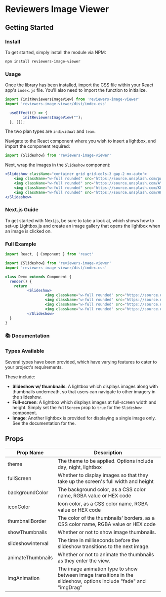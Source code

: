 # Reviewers Image Viewer

## Getting Started
### Install

To get started, simply install the module via NPM:

```bash
npm install reviewers-image-viewer
```

### Usage
Once the library has been installed, import the CSS file within your React app's `index.js` file. You'll also need to import the function to initialize.

```jsx
import {initReviewersImageView} from 'reviewers-image-viewer'
import 'reviewers-image-viewer/dist/index.css'
```

```js
  useEffect(() => {
        initReviewersImageView("");
  }, []);
```

The two plan types are `individual` and `team`.

Navigate to the React component where you wish to insert a lightbox, and import the component required:
```jsx
import {Slideshow} from 'reviewers-image-viewer'
```

Next, wrap the images in the `Slideshow` component:
```jsx
<Slideshow className="container grid grid-cols-3 gap-2 mx-auto">
    <img className="w-full rounded" src="https://source.unsplash.com/pAKCx4y2H6Q/1400x1200" />
    <img className="w-full rounded" src="https://source.unsplash.com/AYS2sSAMyhc/1400x1200" />  
    <img className="w-full rounded" src="https://source.unsplash.com/Kk8mEQAoIpI/1600x1200" />
    <img className="w-full rounded" src="https://source.unsplash.com/HF3X2TWv1-w/1600x1200" />
</Slideshow> 
```

### Next.js Guide
To get started with Next.js, be sure to take a look at, which shows how to set-up Lightbox.js and create an image gallery that opens the lightbox when an image is clicked on.

### Full Example
```jsx
import React, { Component } from 'react'

import {Slideshow} from 'reviewers-image-viewer'
import 'reviewers-image-viewer/dist/index.css'

class Demo extends Component {
  render() {
    return 
          <Slideshow>
                  <img className="w-full rounded" src="https://source.unsplash.com/pAKCx4y2H6Q/1400x1200" />
                  <img className="w-full rounded" src="https://source.unsplash.com/AYS2sSAMyhc/1400x1200" />  
                  <img className="w-full rounded" src="https://source.unsplash.com/Kk8mEQAoIpI/1600x1200" />
                  <img className="w-full rounded" src="https://source.unsplash.com/HF3X2TWv1-w/1600x1200" />
          </Slideshow> 
  }
}
```
### 📚 Documentation

### Types Available
Several types have been provided, which have varying features to cater to your project's requirements.

These include:
- **Slideshow w/ thumbnails**:  A lightbox which displays images along with thumbnails underneath, so that users can navigate to other imagery in the slideshow.
- **Full-screen**: A lightbox which displays images at full-screen width and height. Simply set the `fullScreen` prop to `true`
for the `Slideshow` component.
- **Image**: Another lightbox is provided for displaying a single image only. See the documentation for the.

## Props
| Prop Name      | Description |
| ----------- | ----------- |
| theme      | The theme to be applied. Options include day, night, lightbox |
| fullScreen   | Whether to display images so that they take up the screen's full width and height |
| backgroundColor   | The background color, as a CSS color name, RGBA value or HEX code |
| iconColor   | Icon color, as a CSS color name, RGBA value or HEX code       |
| thumbnailBorder   | The color of the thumbnails' borders, as a CSS color name, RGBA value or HEX code |
| showThumbnails   | Whether or not to show image thumbnails.        |
| slideshowInterval   | The time in milliseconds before the slideshow transitions to the next image. |
| animateThumbnails   | Whether or not to animate the thumbnails as they enter the view. |
| imgAnimation   | The image animation type to show between image transitions in the slideshow, options include "fade" and "imgDrag" |